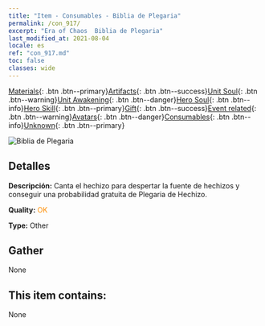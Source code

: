 ```yaml
---
title: "Item - Consumables - Biblia de Plegaria"
permalink: /con_917/
excerpt: "Era of Chaos  Biblia de Plegaria"
last_modified_at: 2021-08-04
locale: es
ref: "con_917.md"
toc: false
classes: wide
---
```

 [Materials](/ItemsES/){: .btn .btn--primary}[Artifacts](/ItemsES/Artifacts/){: .btn .btn--success}[Unit Soul](/ItemsES/UnitSoul/){: .btn .btn--warning}[Unit Awakening](/ItemsES/UnitAwakening/){: .btn .btn--danger}[Hero Soul](/ItemsES/HeroSoul/){: .btn .btn--info}[Hero Skill](/ItemsES/HeroSkill/){: .btn .btn--primary}[Gift](/ItemsES/Gift/){: .btn .btn--success}[Event related](/ItemsES/Events/){: .btn .btn--warning}[Avatars](/ItemsES/Avatars/){: .btn .btn--danger}[Consumables](/ItemsES/Consumables/){: .btn .btn--info}[Unknown](/ItemsES/Unknown/){: .btn .btn--primary}

 ![Biblia de Plegaria](/images/t/i_40005.png)

## Detalles
 **Descripción:** Canta el hechizo para despertar la fuente de hechizos y conseguir una probabilidad gratuita de Plegaria de Hechizo.

 **Quality:** <span style="color: #FF8C00">OK</span>

 **Type:** Other

## Gather

  None

## This item contains:

  None

